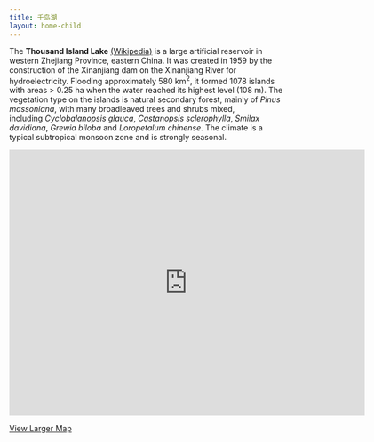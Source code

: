 ```yaml
---
title: 千岛湖
layout: home-child
---
```


The **Thousand Island Lake** [(Wikipedia)](http://en.wikipedia.org/wiki/Qiandao_Lake) is a large artificial reservoir in
western Zhejiang Province, eastern China. It was created in 1959 by the
construction of the Xinanjiang dam on the Xinanjiang River for
hydroelectricity. Flooding approximately 580 km<sup>2</sup>, it formed 1078 islands
with areas \> 0.25 ha when the water reached its highest level (108 m).
The vegetation type on the islands is natural secondary forest, mainly
of *Pinus massoniana*, with many broadleaved trees and shrubs mixed,
including *Cyclobalanopsis glauca*, *Castanopsis sclerophylla*, *Smilax
davidiana*, *Grewia biloba* and *Loropetalum chinense*. The climate is a
typical subtropical monsoon zone and is strongly seasonal. 

<p style="text-align: center;"><span style="text-align: left;"><iframe src="https://maps.google.com/maps?f=d&amp;source=s_d&amp;saddr=29.527762,118.875847&amp;daddr=&amp;hl=en&amp;geocode=&amp;sll=29.505952,118.87928&amp;sspn=0.16105,0.284615&amp;t=h&amp;doflg=ptk&amp;mra=mift&amp;mrsp=0&amp;sz=12&amp;ie=UTF8&amp;ll=29.548969,118.911896&amp;spn=0.286721,0.439453&amp;z=11&amp;output=embed" height="480" width="640" frameborder="0" marginwidth="0" marginheight="0" scrolling="no"></iframe>


[View Larger Map](https://maps.google.com/maps?f=d&source=embed&saddr=29.527762,118.875847&daddr=&hl=en&geocode=&sll=29.505952,118.87928&sspn=0.16105,0.284615&t=h&doflg=ptk&mra=mift&mrsp=0&sz=12&ie=UTF8&ll=29.548969,118.911896&spn=0.286721,0.439453&z=11)
